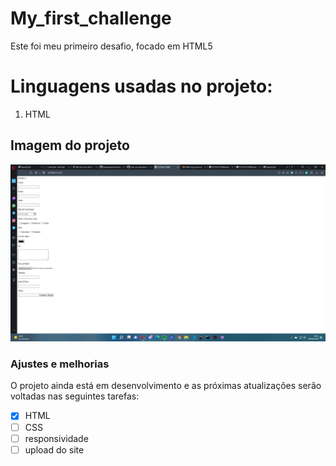 # My_first_challenge
 Este foi meu primeiro desafio, focado em HTML5

 <h1> Linguagens usadas no projeto: </h1>




<ol>
<li>HTML</li>


</ol>


<H2> Imagem do projeto </h2>

<img src="./2022-04-26 (3).png" alt="foto do projeto">














### Ajustes e melhorias

O projeto ainda está em desenvolvimento e as próximas atualizações serão voltadas nas seguintes tarefas:

- [x] HTML
- [ ] CSS
- [ ] responsividade
- [ ] upload do site
